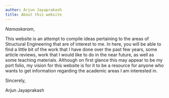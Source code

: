 ```yaml
---
author: Arjun Jayaprakash
title: About this website
---
```

_Namaskaram_,

This website is an attempt to compile ideas pertaining to the areas of Structural Engineering that are of interest to me. In here, you will be able to find a little bit of the work that I have done over the past few years, some article reviews, work that I would like to do in the near future, as well as some teaching materials. Although on first glance this may appear to be my port folio, my vision for this website is for it to be a resource for anyone who wants to get information regarding the academic areas I am interested in.

Sincerely,

Arjun Jayaprakash